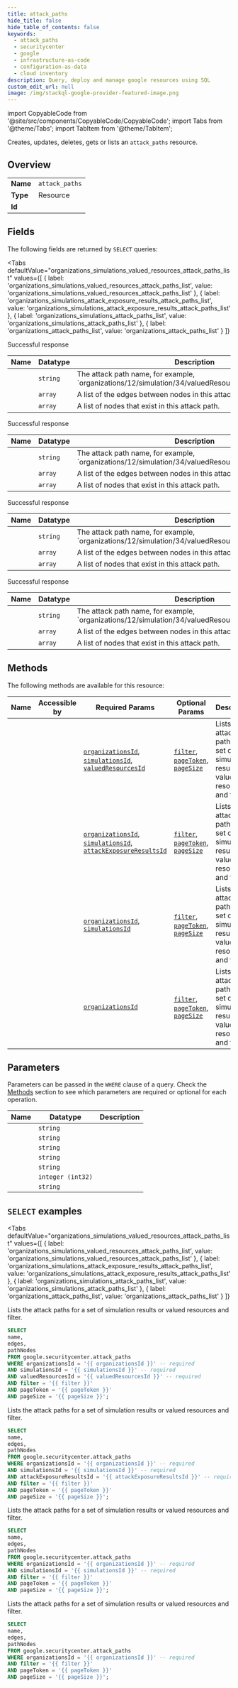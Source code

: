 ```yaml
--- 
title: attack_paths
hide_title: false
hide_table_of_contents: false
keywords:
  - attack_paths
  - securitycenter
  - google
  - infrastructure-as-code
  - configuration-as-data
  - cloud inventory
description: Query, deploy and manage google resources using SQL
custom_edit_url: null
image: /img/stackql-google-provider-featured-image.png
---
```


import CopyableCode from '@site/src/components/CopyableCode/CopyableCode';
import Tabs from '@theme/Tabs';
import TabItem from '@theme/TabItem';

Creates, updates, deletes, gets or lists an <code>attack_paths</code> resource.

## Overview
<table><tbody>
<tr><td><b>Name</b></td><td><code>attack_paths</code></td></tr>
<tr><td><b>Type</b></td><td>Resource</td></tr>
<tr><td><b>Id</b></td><td><CopyableCode code="google.securitycenter.attack_paths" /></td></tr>
</tbody></table>

## Fields

The following fields are returned by `SELECT` queries:

<Tabs
    defaultValue="organizations_simulations_valued_resources_attack_paths_list"
    values={[
        { label: 'organizations_simulations_valued_resources_attack_paths_list', value: 'organizations_simulations_valued_resources_attack_paths_list' },
        { label: 'organizations_simulations_attack_exposure_results_attack_paths_list', value: 'organizations_simulations_attack_exposure_results_attack_paths_list' },
        { label: 'organizations_simulations_attack_paths_list', value: 'organizations_simulations_attack_paths_list' },
        { label: 'organizations_attack_paths_list', value: 'organizations_attack_paths_list' }
    ]}
>
<TabItem value="organizations_simulations_valued_resources_attack_paths_list">

Successful response

<table>
<thead>
    <tr>
    <th>Name</th>
    <th>Datatype</th>
    <th>Description</th>
    </tr>
</thead>
<tbody>
<tr>
    <td><CopyableCode code="name" /></td>
    <td><code>string</code></td>
    <td>The attack path name, for example, `organizations/12/simulation/34/valuedResources/56/attackPaths/78`</td>
</tr>
<tr>
    <td><CopyableCode code="edges" /></td>
    <td><code>array</code></td>
    <td>A list of the edges between nodes in this attack path.</td>
</tr>
<tr>
    <td><CopyableCode code="pathNodes" /></td>
    <td><code>array</code></td>
    <td>A list of nodes that exist in this attack path.</td>
</tr>
</tbody>
</table>
</TabItem>
<TabItem value="organizations_simulations_attack_exposure_results_attack_paths_list">

Successful response

<table>
<thead>
    <tr>
    <th>Name</th>
    <th>Datatype</th>
    <th>Description</th>
    </tr>
</thead>
<tbody>
<tr>
    <td><CopyableCode code="name" /></td>
    <td><code>string</code></td>
    <td>The attack path name, for example, `organizations/12/simulation/34/valuedResources/56/attackPaths/78`</td>
</tr>
<tr>
    <td><CopyableCode code="edges" /></td>
    <td><code>array</code></td>
    <td>A list of the edges between nodes in this attack path.</td>
</tr>
<tr>
    <td><CopyableCode code="pathNodes" /></td>
    <td><code>array</code></td>
    <td>A list of nodes that exist in this attack path.</td>
</tr>
</tbody>
</table>
</TabItem>
<TabItem value="organizations_simulations_attack_paths_list">

Successful response

<table>
<thead>
    <tr>
    <th>Name</th>
    <th>Datatype</th>
    <th>Description</th>
    </tr>
</thead>
<tbody>
<tr>
    <td><CopyableCode code="name" /></td>
    <td><code>string</code></td>
    <td>The attack path name, for example, `organizations/12/simulation/34/valuedResources/56/attackPaths/78`</td>
</tr>
<tr>
    <td><CopyableCode code="edges" /></td>
    <td><code>array</code></td>
    <td>A list of the edges between nodes in this attack path.</td>
</tr>
<tr>
    <td><CopyableCode code="pathNodes" /></td>
    <td><code>array</code></td>
    <td>A list of nodes that exist in this attack path.</td>
</tr>
</tbody>
</table>
</TabItem>
<TabItem value="organizations_attack_paths_list">

Successful response

<table>
<thead>
    <tr>
    <th>Name</th>
    <th>Datatype</th>
    <th>Description</th>
    </tr>
</thead>
<tbody>
<tr>
    <td><CopyableCode code="name" /></td>
    <td><code>string</code></td>
    <td>The attack path name, for example, `organizations/12/simulation/34/valuedResources/56/attackPaths/78`</td>
</tr>
<tr>
    <td><CopyableCode code="edges" /></td>
    <td><code>array</code></td>
    <td>A list of the edges between nodes in this attack path.</td>
</tr>
<tr>
    <td><CopyableCode code="pathNodes" /></td>
    <td><code>array</code></td>
    <td>A list of nodes that exist in this attack path.</td>
</tr>
</tbody>
</table>
</TabItem>
</Tabs>

## Methods

The following methods are available for this resource:

<table>
<thead>
    <tr>
    <th>Name</th>
    <th>Accessible by</th>
    <th>Required Params</th>
    <th>Optional Params</th>
    <th>Description</th>
    </tr>
</thead>
<tbody>
<tr>
    <td><a href="#organizations_simulations_valued_resources_attack_paths_list"><CopyableCode code="organizations_simulations_valued_resources_attack_paths_list" /></a></td>
    <td><CopyableCode code="select" /></td>
    <td><a href="#parameter-organizationsId"><code>organizationsId</code></a>, <a href="#parameter-simulationsId"><code>simulationsId</code></a>, <a href="#parameter-valuedResourcesId"><code>valuedResourcesId</code></a></td>
    <td><a href="#parameter-filter"><code>filter</code></a>, <a href="#parameter-pageToken"><code>pageToken</code></a>, <a href="#parameter-pageSize"><code>pageSize</code></a></td>
    <td>Lists the attack paths for a set of simulation results or valued resources and filter.</td>
</tr>
<tr>
    <td><a href="#organizations_simulations_attack_exposure_results_attack_paths_list"><CopyableCode code="organizations_simulations_attack_exposure_results_attack_paths_list" /></a></td>
    <td><CopyableCode code="select" /></td>
    <td><a href="#parameter-organizationsId"><code>organizationsId</code></a>, <a href="#parameter-simulationsId"><code>simulationsId</code></a>, <a href="#parameter-attackExposureResultsId"><code>attackExposureResultsId</code></a></td>
    <td><a href="#parameter-filter"><code>filter</code></a>, <a href="#parameter-pageToken"><code>pageToken</code></a>, <a href="#parameter-pageSize"><code>pageSize</code></a></td>
    <td>Lists the attack paths for a set of simulation results or valued resources and filter.</td>
</tr>
<tr>
    <td><a href="#organizations_simulations_attack_paths_list"><CopyableCode code="organizations_simulations_attack_paths_list" /></a></td>
    <td><CopyableCode code="select" /></td>
    <td><a href="#parameter-organizationsId"><code>organizationsId</code></a>, <a href="#parameter-simulationsId"><code>simulationsId</code></a></td>
    <td><a href="#parameter-filter"><code>filter</code></a>, <a href="#parameter-pageToken"><code>pageToken</code></a>, <a href="#parameter-pageSize"><code>pageSize</code></a></td>
    <td>Lists the attack paths for a set of simulation results or valued resources and filter.</td>
</tr>
<tr>
    <td><a href="#organizations_attack_paths_list"><CopyableCode code="organizations_attack_paths_list" /></a></td>
    <td><CopyableCode code="select" /></td>
    <td><a href="#parameter-organizationsId"><code>organizationsId</code></a></td>
    <td><a href="#parameter-filter"><code>filter</code></a>, <a href="#parameter-pageToken"><code>pageToken</code></a>, <a href="#parameter-pageSize"><code>pageSize</code></a></td>
    <td>Lists the attack paths for a set of simulation results or valued resources and filter.</td>
</tr>
</tbody>
</table>

## Parameters

Parameters can be passed in the `WHERE` clause of a query. Check the [Methods](#methods) section to see which parameters are required or optional for each operation.

<table>
<thead>
    <tr>
    <th>Name</th>
    <th>Datatype</th>
    <th>Description</th>
    </tr>
</thead>
<tbody>
<tr id="parameter-attackExposureResultsId">
    <td><CopyableCode code="attackExposureResultsId" /></td>
    <td><code>string</code></td>
    <td></td>
</tr>
<tr id="parameter-organizationsId">
    <td><CopyableCode code="organizationsId" /></td>
    <td><code>string</code></td>
    <td></td>
</tr>
<tr id="parameter-simulationsId">
    <td><CopyableCode code="simulationsId" /></td>
    <td><code>string</code></td>
    <td></td>
</tr>
<tr id="parameter-valuedResourcesId">
    <td><CopyableCode code="valuedResourcesId" /></td>
    <td><code>string</code></td>
    <td></td>
</tr>
<tr id="parameter-filter">
    <td><CopyableCode code="filter" /></td>
    <td><code>string</code></td>
    <td></td>
</tr>
<tr id="parameter-pageSize">
    <td><CopyableCode code="pageSize" /></td>
    <td><code>integer (int32)</code></td>
    <td></td>
</tr>
<tr id="parameter-pageToken">
    <td><CopyableCode code="pageToken" /></td>
    <td><code>string</code></td>
    <td></td>
</tr>
</tbody>
</table>

## `SELECT` examples

<Tabs
    defaultValue="organizations_simulations_valued_resources_attack_paths_list"
    values={[
        { label: 'organizations_simulations_valued_resources_attack_paths_list', value: 'organizations_simulations_valued_resources_attack_paths_list' },
        { label: 'organizations_simulations_attack_exposure_results_attack_paths_list', value: 'organizations_simulations_attack_exposure_results_attack_paths_list' },
        { label: 'organizations_simulations_attack_paths_list', value: 'organizations_simulations_attack_paths_list' },
        { label: 'organizations_attack_paths_list', value: 'organizations_attack_paths_list' }
    ]}
>
<TabItem value="organizations_simulations_valued_resources_attack_paths_list">

Lists the attack paths for a set of simulation results or valued resources and filter.

```sql
SELECT
name,
edges,
pathNodes
FROM google.securitycenter.attack_paths
WHERE organizationsId = '{{ organizationsId }}' -- required
AND simulationsId = '{{ simulationsId }}' -- required
AND valuedResourcesId = '{{ valuedResourcesId }}' -- required
AND filter = '{{ filter }}'
AND pageToken = '{{ pageToken }}'
AND pageSize = '{{ pageSize }}';
```
</TabItem>
<TabItem value="organizations_simulations_attack_exposure_results_attack_paths_list">

Lists the attack paths for a set of simulation results or valued resources and filter.

```sql
SELECT
name,
edges,
pathNodes
FROM google.securitycenter.attack_paths
WHERE organizationsId = '{{ organizationsId }}' -- required
AND simulationsId = '{{ simulationsId }}' -- required
AND attackExposureResultsId = '{{ attackExposureResultsId }}' -- required
AND filter = '{{ filter }}'
AND pageToken = '{{ pageToken }}'
AND pageSize = '{{ pageSize }}';
```
</TabItem>
<TabItem value="organizations_simulations_attack_paths_list">

Lists the attack paths for a set of simulation results or valued resources and filter.

```sql
SELECT
name,
edges,
pathNodes
FROM google.securitycenter.attack_paths
WHERE organizationsId = '{{ organizationsId }}' -- required
AND simulationsId = '{{ simulationsId }}' -- required
AND filter = '{{ filter }}'
AND pageToken = '{{ pageToken }}'
AND pageSize = '{{ pageSize }}';
```
</TabItem>
<TabItem value="organizations_attack_paths_list">

Lists the attack paths for a set of simulation results or valued resources and filter.

```sql
SELECT
name,
edges,
pathNodes
FROM google.securitycenter.attack_paths
WHERE organizationsId = '{{ organizationsId }}' -- required
AND filter = '{{ filter }}'
AND pageToken = '{{ pageToken }}'
AND pageSize = '{{ pageSize }}';
```
</TabItem>
</Tabs>
